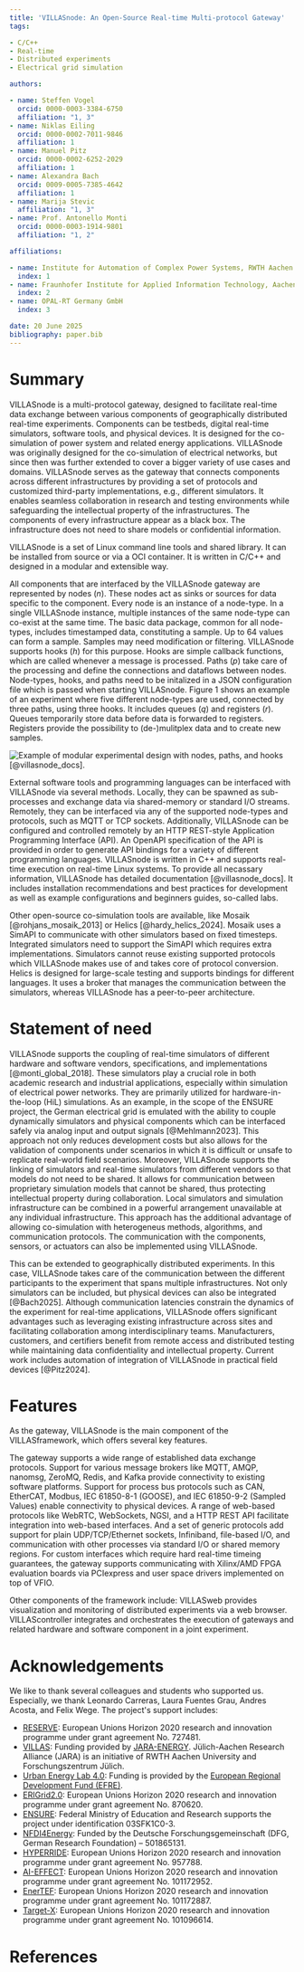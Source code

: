 ```yaml
---
title: 'VILLASnode: An Open-Source Real-time Multi-protocol Gateway'
tags:

- C/C++
- Real-time
- Distributed experiments
- Electrical grid simulation

authors:

- name: Steffen Vogel
  orcid: 0000-0003-3384-6750
  affiliation: "1, 3"
- name: Niklas Eiling
  orcid: 0000-0002-7011-9846
  affiliation: 1
- name: Manuel Pitz
  orcid: 0000-0002-6252-2029
  affiliation: 1
- name: Alexandra Bach
  orcid: 0009-0005-7385-4642
  affiliation: 1
- name: Marija Stevic
  affiliation: "1, 3"
- name: Prof. Antonello Monti
  orcid: 0000-0003-1914-9801
  affiliation: "1, 2"

affiliations:

- name: Institute for Automation of Complex Power Systems, RWTH Aachen University, Germany
  index: 1
- name: Fraunhofer Institute for Applied Information Technology, Aachen, Germany
  index: 2
- name: OPAL-RT Germany GmbH
  index: 3

date: 20 June 2025
bibliography: paper.bib
---
```


# Summary

VILLASnode is a multi-protocol gateway, designed to facilitate real-time data exchange between various components of geographically distributed real-time experiments. Components can be testbeds, digital real-time simulators, software tools, and physical devices. It is designed for the co-simulation of power system and related energy applications.
VILLASnode was originally designed for the co-simulation of electrical networks, but since then was further extended to cover a bigger variety of use cases and domains.
VILLASnode serves as the gateway that connects components across different infrastructures by providing a set of protocols and customized third-party implementations, e.g., different simulators. It enables seamless collaboration in research and testing environments while safeguarding the intellectual property of the infrastructures. The components of every infrastructure appear as a black box. The infrastructure does not need to share models or confidential information.

VILLASnode is a set of Linux command line tools and shared library.
It can be installed from source or via a OCI container.
It is written in C/C++ and designed in a modular and extensible way.

All components that are interfaced by the VILLASnode gateway are represented by nodes ($n$). These nodes act as sinks or sources for data specific to the component. Every node is an instance of a node-type. In a single VILLASnode instance, multiple instances of the same node-type can co-exist at the same time.
The basic data package, common for all node-types, includes timestamped data, constituting a sample. Up to 64 values can form a sample.
Samples may need modification or filtering. VILLASnode supports hooks ($h$) for this purpose. Hooks are simple callback functions, which are called whenever a message is processed.
Paths ($p$) take care of the processing and define the connections and dataflows between nodes.
Node-types, hooks, and paths need to be initalized in a JSON configuration file which is passed when starting VILLASnode.
Figure 1 shows an example of an experiment where five different node-types are used, connected by three paths, using three hooks.
It includes queues ($q$) and registers ($r$). Queues temporarily store data before data is forwarded to registers. Registers provide the possibility to (de-)mulitplex data and to create new samples.

![Example of modular experimental design with nodes, paths, and hooks [@villasnode_docs].](figures/VILLASnode_paths.svg)

External software tools and programming languages can be interfaced with VILLASnode via several methods. Locally, they can be spawned as sub-processes and exchange data via shared-memory or standard I/O streams. Remotely, they can be interfaced via any of the supported node-types and protocols, such as MQTT or TCP sockets.
Additionally, VILLASnode can be configured and controlled remotely by an HTTP REST-style Application Programming Interface (API). An OpenAPI specification of the API is provided in order to generate API bindings for a variety of different programming languages.
VILLASnode is written in C++ and supports real-time execution on real-time Linux systems.
To provide all necassary information, VILLASnode has detailed documentation [@villasnode_docs]. It includes installation recommendations and best practices for development as well as example configurations and beginners guides, so-called labs.

Other open-source co-simulation tools are available, like Mosaik [@rohjans_mosaik_2013] or Helics [@hardy_helics_2024]. Mosaik uses a SimAPI to communicate with other simulators based on fixed timesteps. Integrated simulators need to support the SimAPI which requires extra implementations. Simulators cannot reuse existing supported protocols which VILLASnode makes use of and takes core of protocol conversion.
Helics is designed for large-scale testing and supports bindings for different languages. It uses a broker that manages the communication between the simulators, whereas VILLASnode has a peer-to-peer architecture.

# Statement of need

VILLASnode supports the coupling of real-time simulators of different hardware and software vendors, specifications, and implementations [@monti_global_2018]. These simulators play a crucial role in both academic research and industrial applications, especially within simulation of electrical power networks. They are primarily utilized for hardware-in-the-loop (HiL) simulations. As an example, in the scope of the ENSURE project, the German electrical grid is emulated with the ability to couple dynamically simulators and physical components which can be interfaced safely via analog input and output signals [@Mehlmann2023].
This approach not only reduces development costs but also allows for the validation of components under scenarios in which it is difficult or unsafe to replicate real-world field scenarios. Moreover, VILLASnode supports the linking of simulators and real-time simulators from different vendors so that models do not need to be shared. It allows for communication between proprietary simulation models that cannot be shared, thus protecting intellectual property during collaboration. Local simulators and simulation infrastructure can be combined in a powerful arrangement unavailable at any individual infrastructure. This approach has the additional advantage of allowing co-simulation with heterogeneus methods, algorithms, and communication protocols. The communication with the components, sensors, or actuators can also be implemented using VILLASnode.

This can be extended to geographically distributed experiments. In this case, VILLASnode takes care of the communication between the different participants to the experiment that spans multiple infrastructures. Not only simulators can be included, but physical devices can also be integrated [@Bach2025]. Although communication latencies constrain the dynamics of the experiment for real-time applications, VILLASnode offers significant advantages such as leveraging existing infrastructure across sites and facilitating collaboration among interdisciplinary teams. Manufacturers, customers, and certifiers benefit from remote access and distributed testing while maintaining data confidentiality and intellectual property. Current work includes automation of integration of VILLASnode in practical field devices [@Pitz2024].

# Features

As the gateway, VILLASnode is the main component of the VILLASframework, which offers several key features.

The gateway supports a wide range of established data exchange protocols. Support for various message brokers like MQTT, AMQP, nanomsg, ZeroMQ, Redis, and Kafka provide connectivity to existing software platforms. Support for process bus protocols such as CAN, EtherCAT, Modbus, IEC 61850-8-1 (GOOSE), and IEC 61850-9-2 (Sampled Values) enable connectivity to physical devices. A range of web-based protocols like WebRTC, WebSockets, NGSI, and a HTTP REST API facilitate integration into web-based interfaces. And a set of generic protocols add support for plain UDP/TCP/Ethernet sockets, Infiniband, file-based I/O, and communication with other processes via standard I/O or shared memory regions.
For custom interfaces which require hard real-time timeing guarantees, the gateway supports communicating with Xilinx/AMD FPGA evaluation boards via PCIexpress and user space drivers implemented on top of VFIO.

Other components of the framework include:
VILLASweb provides visualization and monitoring of distributed experiments via a web browser.
VILLAScontroller integrates and orchestrates the execution of gateways and related hardware and software component in a joint experiment.

# Acknowledgements

We like to thank several colleagues and students who supported us. Especially, we thank Leonardo Carreras, Laura Fuentes Grau, Andres Acosta, and Felix Wege. The project's support includes:

- [RESERVE](http://re-serve.eu/): European Unions Horizon 2020 research and innovation programme under grant agreement No. 727481.
- [VILLAS](https://villas.fein-aachen.org/website/): Funding provided by [JARA-ENERGY](http://www.jara.org/en/research/energy). Jülich-Aachen Research Alliance (JARA) is an initiative of RWTH Aachen University and Forschungszentrum Jülich.
- [Urban Energy Lab 4.0](https://www.uel4-0.de/Home/): Funding is provided by the [European Regional Development Fund (EFRE)](https://ec.europa.eu/regional_policy/en/funding/erdf/).
- [ERIGrid2.0](https://erigrid2.eu/): European Unions Horizon 2020 research and innovation programme under grant agreement No. 870620.
- [ENSURE](https://www.kopernikus-projekte.de/projekte/ensure): Federal Ministry of Education and Research supports the project under identification 03SFK1C0-3.
- [NFDI4Energy](https://nfdi4energy.uol.de/): Funded by the Deutsche Forschungsgemeinschaft (DFG, German Research Foundation) – 501865131.
- [HYPERRIDE](https://hyperride.eu/): European Unions Horizon 2020 research and innovation programme under grant agreement No. 957788.
- [AI-EFFECT](https://ai-effect.eu/): European Unions Horizon 2020 research and innovation programme under grant agreement No. 101172952.
- [EnerTEF](https://enertef.eu/): European Unions Horizon 2020 research and innovation programme under grant agreement No. 101172887.
- [Target-X](https://target-x.eu/): European Unions Horizon 2020 research and innovation programme under grant agreement No. 101096614.

# References
